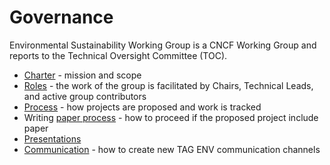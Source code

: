 # Governance

Environmental Sustainability Working Group is a CNCF Working Group and reports to the Technical Oversight Committee (TOC).

* [Charter](../charter.md) - mission and scope
* [Roles](roles.md) - the work of the group is facilitated by Chairs, Technical Leads, and active group contributors
* [Process](process.md) - how projects are proposed and work is tracked
* Writing [paper process](paper-process.md) - how to proceed if the proposed project include paper
* [Presentations](presentations.md)
* [Communication](communication-channels.md) - how to create new TAG ENV communication channels
